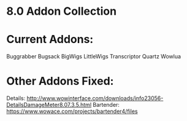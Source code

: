 # 8.0 Addon Collection

# Current Addons:
Buggrabber
Bugsack
BigWigs
LittleWigs
Transcriptor
Quartz
Wowlua

# Other Addons Fixed:
Details: http://www.wowinterface.com/downloads/info23056-DetailsDamageMeter8.07.3.5.html
Bartender: https://www.wowace.com/projects/bartender4/files
